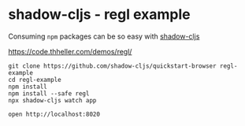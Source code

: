 # shadow-cljs - regl example

Consuming `npm` packages can be so easy with [shadow-cljs](https://github.com/thheller/shadow-cljs)

https://code.thheller.com/demos/regl/

```
git clone https://github.com/shadow-cljs/quickstart-browser regl-example
cd regl-example
npm install
npm install --safe regl
npx shadow-cljs watch app

open http://localhost:8020
```
